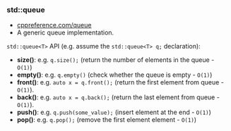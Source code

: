 ### std::queue

* [cppreference.com/queue](https://en.cppreference.com/w/cpp/container/queue)
* A generic queue implementation.

`std::queue<T>` API (e.g. assume the `std::queue<T> q;` declaration):
* **size()**: e.g. `q.size();` (return the number of elements in the queue - `O(1)`)
* **empty()**: e.g. `q.empty()` (check whether the queue is empty - `O(1)`)
* **front()**: e.g. `auto x = q.front();` (return the first element from queue - `O(1)`).
* **back()**: e.g. `auto x = q.back();` (return the last element from queue - `O(1)`).
* **push()**: e.g. `q.push(some_value);` (insert element at the end - `O(1)`)
* **pop()**: e.g. `q.pop();` (remove the first element element - `O(1)`)
